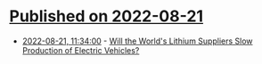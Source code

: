 # [Published on 2022-08-21](index.md)

* [2022-08-21, 11:34:00](https://hardware.slashdot.org/story/22/08/21/0228239/will-the-worlds-lithium-suppliers-slow-production-of-electric-vehicles?utm_source=rss1.0mainlinkanon&utm_medium=feed) - [Will the World's Lithium Suppliers Slow Production of Electric Vehicles?](https://hardware.slashdot.org/story/22/08/21/0228239/will-the-worlds-lithium-suppliers-slow-production-of-electric-vehicles?utm_source=rss1.0mainlinkanon&utm_medium=feed)
